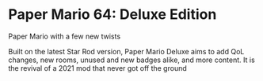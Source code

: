 # Paper Mario 64: Deluxe Edition
Paper Mario with a few new twists

Built on the latest Star Rod version, Paper Mario Deluxe aims to add QoL changes, new rooms, unused and new badges alike, and more content. It is the revival of a 2021 mod that never got off the ground
